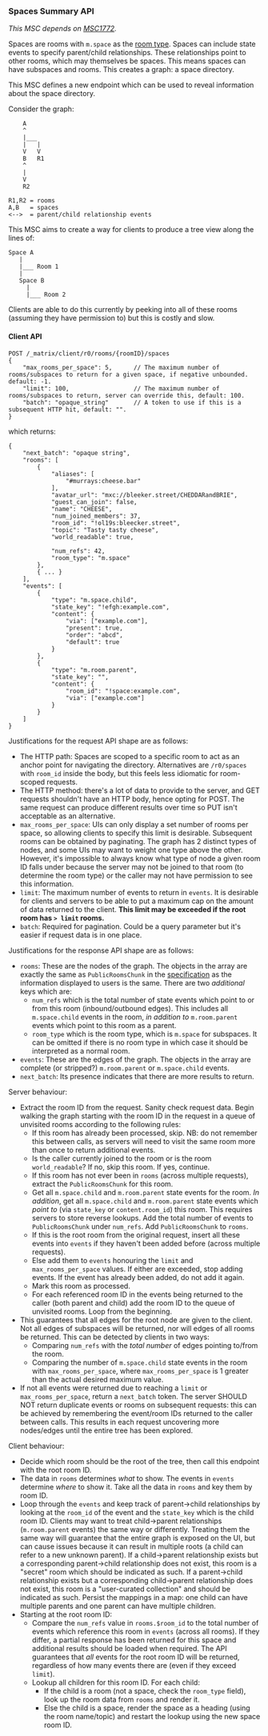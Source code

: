 ### Spaces Summary API

*This MSC depends on [MSC1772](https://github.com/matrix-org/matrix-doc/pull/1772).*

Spaces are rooms with `m.space` as the [room type](https://github.com/matrix-org/matrix-doc/pull/1840).
Spaces can include state events to specify parent/child relationships.
These relationships point to other rooms, which may themselves be spaces.
This means spaces can have subspaces and rooms. This creates a graph: a space directory.

This MSC defines a new endpoint which can be used to reveal information about the space directory.

Consider the graph:
```
    A
    ^
    |___
    |   |
    V   V
    B   R1
    ^
    |
    V
    R2

R1,R2 = rooms
A,B   = spaces
<-->  = parent/child relationship events
```
This MSC aims to create a way for clients to produce a tree view along the lines of:
```
Space A
   |
   |___ Room 1
   |
   Space B
     |
     |___ Room 2
```
Clients are able to do this currently by peeking into all of these rooms
(assuming they have permission to) but this is costly and slow.

#### Client API

```
POST /_matrix/client/r0/rooms/{roomID}/spaces
{
    "max_rooms_per_space": 5,      // The maximum number of rooms/subspaces to return for a given space, if negative unbounded. default: -1.
    "limit": 100,                  // The maximum number of rooms/subspaces to return, server can override this, default: 100.
    "batch": "opaque_string"       // A token to use if this is a subsequent HTTP hit, default: "".
}
```

which returns:

```
{
    "next_batch": "opaque string",
    "rooms": [
        {
            "aliases": [
                "#murrays:cheese.bar"
            ],
            "avatar_url": "mxc://bleeker.street/CHEDDARandBRIE",
            "guest_can_join": false,
            "name": "CHEESE",
            "num_joined_members": 37,
            "room_id": "!ol19s:bleecker.street",
            "topic": "Tasty tasty cheese",
            "world_readable": true,

            "num_refs": 42,
            "room_type": "m.space"
        },
        { ... }
    ],
    "events": [
        {
            "type": "m.space.child",
            "state_key": "!efgh:example.com",
            "content": {
                "via": ["example.com"],
                "present": true,
                "order": "abcd",
                "default": true
            }
        },
        {
            "type": "m.room.parent",
            "state_key": "",
            "content": {
                "room_id": "!space:example.com",
                "via": ["example.com"]
            }
        }
    ]
}
```

Justifications for the request API shape are as follows:
 - The HTTP path: Spaces are scoped to a specific room to act as an anchor point for
   navigating the directory. Alternatives are `/r0/spaces` with `room_id` inside the
   body, but this feels less idiomatic for room-scoped requests.
 - The HTTP method: there's a lot of data to provide to the server, and GET requests
   shouldn't have an HTTP body, hence opting for POST. The same request can produce
   different results over time so PUT isn't acceptable as an alternative.
 - `max_rooms_per_space`: UIs can only display a set number of rooms per space, so allowing
   clients to specify this limit is desirable. Subsequent rooms can be obtained by paginating.
   The graph has 2 distinct types of nodes, and some UIs may want to weight one type above
   the other. However, it's impossible to always know what type of node a given room ID falls
   under because the server may not be joined to that room (to determine the room type) or the
   caller may not have permission to see this information.
 - `limit`: The maximum number of events to return in `events`. It is desirable for clients
   and servers to be able to put a maximum cap on the amount of data returned to the client.
   **This limit may be exceeded if the root room has `> limit` rooms.**
 - `batch`: Required for pagination. Could be a query parameter but it's easier if
   request data is in one place.

Justifications for the response API shape are as follows:
 - `rooms`: These are the nodes of the graph. The objects in the array are exactly the same as `PublicRoomsChunk` in the
   [specification](https://matrix.org/docs/spec/client_server/r0.6.0#post-matrix-client-r0-publicrooms)
   as the information displayed to users is the same. There are two _additional_ keys
   which are:
     * `num_refs` which is the total number of state events which point to or from this room (inbound/outbound edges).
        This includes all `m.space.child` events in the room, _in addition to_ `m.room.parent` events which point to
        this room as a parent.
     * `room_type` which is the room type, which is `m.space` for subspaces. It can be omitted if there is no room type
       in which case it should be interpreted as a normal room.
 - `events`: These are the edges of the graph. The objects in the array are complete (or stripped?) `m.room.parent`
   or `m.space.child` events.
 - `next_batch`: Its presence indicates that there are more results to return.

Server behaviour:
 - Extract the room ID from the request. Sanity check request data. Begin walking the graph
   starting with the room ID in the request in a queue of unvisited rooms according to the
   following rules:
    * If this room has already been processed, skip. NB: do not remember this between calls,
      as servers will need to visit the same room more than once to return additional events.
    * Is the caller currently joined to the room or is the room `world_readable`?
      If no, skip this room. If yes, continue.
    * If this room has not ever been in `rooms` (across multiple requests), extract the
      `PublicRoomsChunk` for this room.
    * Get all `m.space.child` and `m.room.parent` state events for the room. *In addition*, get
      all `m.space.child` and `m.room.parent` state events which *point to* (via `state_key` or `content.room_id`)
      this room. This requires servers to store reverse lookups. Add the total number of events
      to `PublicRoomsChunk` under `num_refs`. Add `PublicRoomsChunk` to `rooms`.
    * If this is the root room from the original request, insert all these events into `events` if
      they haven't been added before (across multiple requests).
    * Else add them to `events` honouring the `limit` and `max_rooms_per_space` values. If either
      are exceeded, stop adding events. If the event has already been added, do not add it again.
    * Mark this room as processed.
    * For each referenced room ID in the events being returned to the caller (both parent and child)
      add the room ID to the queue of unvisited rooms. Loop from the beginning.
  - This guarantees that all edges for the root node are given to the client. Not all edges of subspaces
    will be returned, nor will edges of all rooms be returned. This can be detected by clients in two ways:
      * Comparing `num_refs` with the *total number* of edges pointing to/from the room.
      * Comparing the number of `m.space.child` state events in the room with `max_rooms_per_space`, where
        `max_rooms_per_space` is 1 greater than the actual desired maximum value.
  - If not all events were returned due to reaching a `limit` or `max_rooms_per_space`, return a
    `next_batch` token. The server SHOULD NOT return duplicate events or rooms on subsequent
    requests: this can be achieved by remembering the event/room IDs returned to the caller between calls.
    This results in each request uncovering more nodes/edges until the entire tree has been explored.


Client behaviour:
 - Decide which room should be the root of the tree, then call this endpoint with the root room ID.
 - The data in `rooms` determines _what_ to show. The events in `events` determine _where_ to show it.
   Take all the data in `rooms` and key them by room ID.
 - Loop through the `events` and keep track of parent->child relationships by looking at the `room_id`
   of the event and the `state_key` which is the child room ID. Clients may want to treat
   child->parent relationships (`m.room.parent` events) the same way or differently. Treating them the
   same way will guarantee that the entire graph is exposed on the UI, but can cause issues because it
   can result in multiple roots (a child can refer to a new unknown parent). If a child->parent relationship
   exists but a corresponding parent->child relationship does not exist, this room is a "secret" room which
   should be indicated as such. If a parent->child relationship exists but a corresponding child->parent
   relationship does not exist, this room is a "user-curated collection" and should be indicated as such.
   Persist the mappings in a map: one child can have multiple parents and one parent can have multiple
   children.
 - Starting at the root room ID:
     * Compare the `num_refs` value in `rooms.$room_id` to the total number of events which reference this
       room in `events` (across all rooms). If they differ, a partial response has been returned for this
       space and additional results should be loaded when required. The API guarantees that *all* events for
       the root room ID will be returned, regardless of how many events there are (even if they exceed `limit`).
     * Lookup all children for this room ID. For each child:
        - If the child is a room (not a space, check the `room_type` field), look up the room data from
          `rooms` and render it.
        - Else the child is a space, render the space as a heading (using the room name/topic) and
          restart the lookup using the new space room ID.